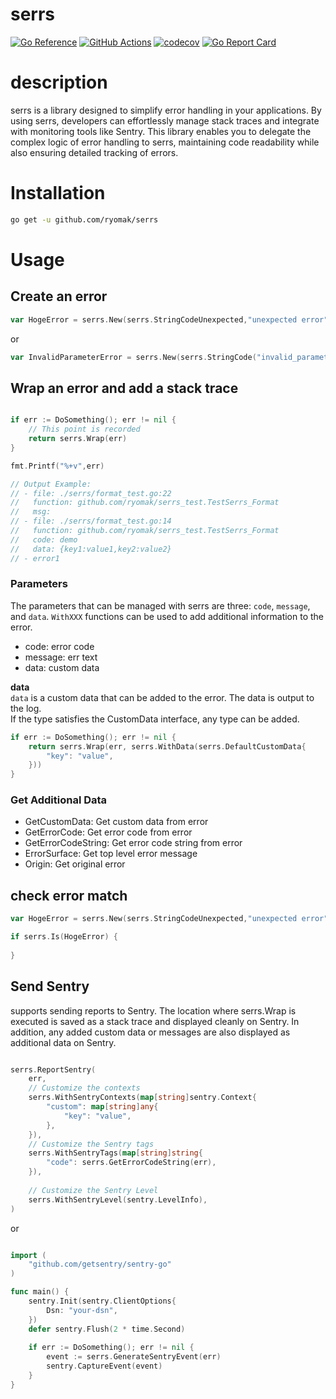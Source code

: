 # serrs


[![Go Reference](https://pkg.go.dev/badge/github.com/ryomak/serrs.svg)](https://pkg.go.dev/github.com/ryomak/serrs)
[![GitHub Actions](https://github.com/ryomak/serrs/workflows/test/badge.svg)](https://github.com/ryomak/serrs/actions?query=workflows%3Atest)
[![codecov](https://codecov.io/gh/ryomak/serrs/branch/main/graph/badge.svg)](https://codecov.io/gh/ryomak/serrs)
[![Go Report Card](https://goreportcard.com/badge/github.com/ryomak/serrs)](https://goreportcard.com/report/github.com/ryomak/serrs)


# description

serrs is a library designed to simplify error handling in your applications.
By using serrs, developers can effortlessly manage stack traces and integrate with monitoring tools like Sentry. 
This library enables you to delegate the complex logic of error handling to serrs, maintaining code readability while also ensuring detailed tracking of errors.

# Installation

```bash
go get -u github.com/ryomak/serrs
```

# Usage
## Create an error
```go
var HogeError = serrs.New(serrs.StringCodeUnexpected,"unexpected error")
```

or 

```go
var InvalidParameterError = serrs.New(serrs.StringCode("invalid_parameter"),"invalid parameter error")
```

## Wrap an error and add a stack trace
```go

if err := DoSomething(); err != nil {
    // This point is recorded
    return serrs.Wrap(err)
}

fmt.Printf("%+v",err)

// Output Example:
// - file: ./serrs/format_test.go:22
//   function: github.com/ryomak/serrs_test.TestSerrs_Format
//   msg: 
// - file: ./serrs/format_test.go:14
//   function: github.com/ryomak/serrs_test.TestSerrs_Format
//   code: demo
//   data: {key1:value1,key2:value2}
// - error1
```

### Parameters
The parameters that can be managed with serrs are three: `code`, `message`, and `data`.
`WithXXX` functions can be used to add additional information to the error.
- code: error code
- message: err text
- data: custom data

**data**  
`data` is a custom data that can be added to the error. The data is output to the log.  
If the type satisfies the CustomData interface, any type can be added.

```go
if err := DoSomething(); err != nil {
    return serrs.Wrap(err, serrs.WithData(serrs.DefaultCustomData{
        "key": "value",
    }))
}
```

### Get Additional Data
- GetCustomData: Get custom data from error
- GetErrorCode: Get error code from error
- GetErrorCodeString: Get error code string from error
- ErrorSurface: Get top level error message
- Origin: Get original error

## check error match
```go
var HogeError = serrs.New(serrs.StringCodeUnexpected,"unexpected error")

if serrs.Is(HogeError) {
    
}
```

## Send Sentry
supports sending reports to Sentry.
The location where serrs.Wrap is executed is saved as a stack trace and displayed cleanly on Sentry. In addition, any added custom data or messages are also displayed as additional data on Sentry.

```go

serrs.ReportSentry(
	err,
	// Customize the contexts
	serrs.WithSentryContexts(map[string]sentry.Context{
		"custom": map[string]any{
			"key": "value",
		},
	}),
    // Customize the Sentry tags
	serrs.WithSentryTags(map[string]string{
		"code": serrs.GetErrorCodeString(err),
	}),
	
    // Customize the Sentry Level
	serrs.WithSentryLevel(sentry.LevelInfo),
)
```

or 

```go

import (
    "github.com/getsentry/sentry-go"
)

func main() {
    sentry.Init(sentry.ClientOptions{
        Dsn: "your-dsn",
    })
    defer sentry.Flush(2 * time.Second)
	
    if err := DoSomething(); err != nil {
        event := serrs.GenerateSentryEvent(err)
        sentry.CaptureEvent(event)
    }
}
```
